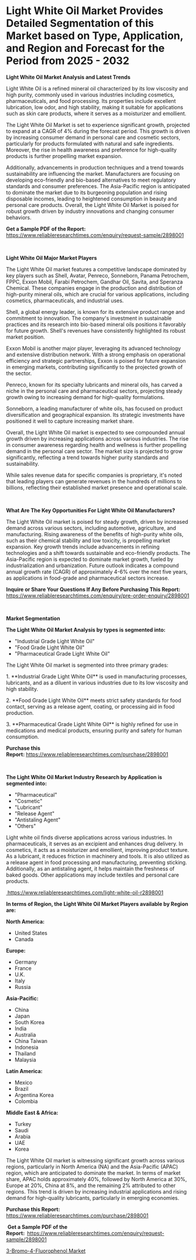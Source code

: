 <p><h1>Light White Oil Market Provides Detailed Segmentation of this Market based on Type, Application, and Region and Forecast for the Period from 2025 - 2032</h1></p><p><strong>Light White Oil Market Analysis and Latest Trends</strong></p>
<p><p>Light White Oil is a refined mineral oil characterized by its low viscosity and high purity, commonly used in various industries including cosmetics, pharmaceuticals, and food processing. Its properties include excellent lubrication, low odor, and high stability, making it suitable for applications such as skin care products, where it serves as a moisturizer and emollient.</p><p>The Light White Oil Market is set to experience significant growth, projected to expand at a CAGR of 4% during the forecast period. This growth is driven by increasing consumer demand in personal care and cosmetic sectors, particularly for products formulated with natural and safe ingredients. Moreover, the rise in health awareness and preference for high-quality products is further propelling market expansion.</p><p>Additionally, advancements in production techniques and a trend towards sustainability are influencing the market. Manufacturers are focusing on developing eco-friendly and bio-based alternatives to meet regulatory standards and consumer preferences. The Asia-Pacific region is anticipated to dominate the market due to its burgeoning population and rising disposable incomes, leading to heightened consumption in beauty and personal care products. Overall, the Light White Oil Market is poised for robust growth driven by industry innovations and changing consumer behaviors.</p></p>
<p><strong>Get a Sample PDF of the Report:&nbsp;</strong> <a href="https://www.reliableresearchtimes.com/enquiry/request-sample/2898001?utm_campaign=3056&utm_medium=2&utm_source=Github&utm_content=ia&utm_term=15032025&utm_id=light-white-oil">https://www.reliableresearchtimes.com/enquiry/request-sample/2898001</a></p>
<p>&nbsp;</p>
<p><strong>Light White Oil Major Market Players</strong></p>
<p><p>The Light White Oil market features a competitive landscape dominated by key players such as Shell, Avatar, Penreco, Sonneborn, Panama Petrochem, FPPC, Exxon Mobil, Farabi Petrochem, Gandhar Oil, Savita, and Speranza Chemical. These companies engage in the production and distribution of high-purity mineral oils, which are crucial for various applications, including cosmetics, pharmaceuticals, and industrial uses.</p><p>Shell, a global energy leader, is known for its extensive product range and commitment to innovation. The company's investment in sustainable practices and its research into bio-based mineral oils positions it favorably for future growth. Shell's revenues have consistently highlighted its robust market position.</p><p>Exxon Mobil is another major player, leveraging its advanced technology and extensive distribution network. With a strong emphasis on operational efficiency and strategic partnerships, Exxon is poised for future expansion in emerging markets, contributing significantly to the projected growth of the sector.</p><p>Penreco, known for its specialty lubricants and mineral oils, has carved a niche in the personal care and pharmaceutical sectors, projecting steady growth owing to increasing demand for high-quality formulations.</p><p>Sonneborn, a leading manufacturer of white oils, has focused on product diversification and geographical expansion. Its strategic investments have positioned it well to capture increasing market share.</p><p>Overall, the Light White Oil market is expected to see compounded annual growth driven by increasing applications across various industries. The rise in consumer awareness regarding health and wellness is further propelling demand in the personal care sector. The market size is projected to grow significantly, reflecting a trend towards higher purity standards and sustainability.</p><p>While sales revenue data for specific companies is proprietary, it's noted that leading players can generate revenues in the hundreds of millions to billions, reflecting their established market presence and operational scale.</p></p>
<p>&nbsp;</p>
<p><strong>What Are The Key Opportunities For Light White Oil Manufacturers?</strong></p>
<p><p>The Light White Oil market is poised for steady growth, driven by increased demand across various sectors, including automotive, agriculture, and manufacturing. Rising awareness of the benefits of high-purity white oils, such as their chemical stability and low toxicity, is propelling market expansion. Key growth trends include advancements in refining technologies and a shift towards sustainable and eco-friendly products. The Asia-Pacific region is expected to dominate market growth, fueled by industrialization and urbanization. Future outlook indicates a compound annual growth rate (CAGR) of approximately 4-6% over the next five years, as applications in food-grade and pharmaceutical sectors increase.</p></p>
<p><strong>Inquire or Share Your Questions If Any Before Purchasing This Report:</strong> <a href="https://www.reliableresearchtimes.com/enquiry/pre-order-enquiry/2898001?utm_campaign=3056&utm_medium=2&utm_source=Github&utm_content=ia&utm_term=15032025&utm_id=light-white-oil">https://www.reliableresearchtimes.com/enquiry/pre-order-enquiry/2898001</a></p>
<p>&nbsp;</p>
<p><strong>Market Segmentation</strong></p>
<p><strong>The Light White Oil Market Analysis by types is segmented into:</strong></p>
<p><ul><li>"Industrial Grade Light White Oil"</li><li>"Food Grade Light White Oil"</li><li>"Pharmaceutical Grade Light White Oil"</li></ul></p>
<p><p>The Light White Oil market is segmented into three primary grades: </p><p>1. **Industrial Grade Light White Oil** is used in manufacturing processes, lubricants, and as a diluent in various industries due to its low viscosity and high stability.</p><p>2. **Food Grade Light White Oil** meets strict safety standards for food contact, serving as a release agent, coating, or processing aid in food production.</p><p>3. **Pharmaceutical Grade Light White Oil** is highly refined for use in medications and medical products, ensuring purity and safety for human consumption.</p></p>
<p><strong>Purchase this Report:&nbsp;</strong><a href="https://www.reliableresearchtimes.com/purchase/2898001?utm_campaign=3056&utm_medium=2&utm_source=Github&utm_content=ia&utm_term=15032025&utm_id=light-white-oil">https://www.reliableresearchtimes.com/purchase/2898001</a></p>
<p>&nbsp;</p>
<p><strong>The Light White Oil Market Industry Research by Application is segmented into:</strong></p>
<p><ul><li>"Pharmaceutical"</li><li>"Cosmetic"</li><li>"Lubricant"</li><li>"Release Agent"</li><li>"Antistaling Agent"</li><li>"Others"</li></ul></p>
<p><p>Light white oil finds diverse applications across various industries. In pharmaceuticals, it serves as an excipient and enhances drug delivery. In cosmetics, it acts as a moisturizer and emollient, improving product texture. As a lubricant, it reduces friction in machinery and tools. It is also utilized as a release agent in food processing and manufacturing, preventing sticking. Additionally, as an antistaling agent, it helps maintain the freshness of baked goods. Other applications may include textiles and personal care products.</p></p>
<p><a href="https://www.reliableresearchtimes.com/light-white-oil-r2898001?utm_campaign=3056&utm_medium=2&utm_source=Github&utm_content=ia&utm_term=15032025&utm_id=light-white-oil">&nbsp;https://www.reliableresearchtimes.com/light-white-oil-r2898001</a></p>
<p><strong>In terms of Region, the Light White Oil Market Players available by Region are:</strong></p>
<p>
    <p> <strong> North America: </strong>
        <ul>
            <li>United States</li>
            <li>Canada</li>
        </ul>
        </p> 
    <p> <strong> Europe: </strong>
        <ul>
            <li>Germany</li>
            <li>France</li>
            <li>U.K.</li>
            <li>Italy</li>
            <li>Russia</li>
        </ul>
        </p> 
    <p> <strong> Asia-Pacific: </strong>
        <ul>
            <li>China</li>
            <li>Japan</li>
            <li>South Korea</li>
            <li>India</li>
            <li>Australia</li>
            <li>China Taiwan</li>
            <li>Indonesia</li>
            <li>Thailand</li>
            <li>Malaysia</li>
        </ul>
        </p> 
    <p> <strong> Latin America: </strong>
        <ul>
            <li>Mexico</li>
            <li>Brazil</li>
            <li>Argentina Korea</li>
            <li>Colombia</li>
        </ul>
        </p> 
    <p> <strong> Middle East & Africa: </strong>
        <ul>
            <li>Turkey</li>
            <li>Saudi</li>
            <li>Arabia</li>
            <li>UAE</li>
            <li>Korea</li>
        </ul>
    </p>
    </p>
<p><p>The Light White Oil market is witnessing significant growth across various regions, particularly in North America (NA) and the Asia-Pacific (APAC) region, which are anticipated to dominate the market. In terms of market share, APAC holds approximately 40%, followed by North America at 30%, Europe at 20%, China at 8%, and the remaining 2% attributed to other regions. This trend is driven by increasing industrial applications and rising demand for high-quality lubricants, particularly in emerging economies.</p></p>
<p><strong>Purchase this Report: </strong><a href="https://www.reliableresearchtimes.com/purchase/2898001?utm_campaign=3056&utm_medium=2&utm_source=Github&utm_content=ia&utm_term=15032025&utm_id=light-white-oil">https://www.reliableresearchtimes.com/purchase/2898001</a></p>
<p>&nbsp;<strong>Get a Sample PDF of the Report:&nbsp;&nbsp;</strong><a href="https://www.reliableresearchtimes.com/enquiry/request-sample/2898001?utm_campaign=3056&utm_medium=2&utm_source=Github&utm_content=ia&utm_term=15032025&utm_id=light-white-oil">https://www.reliableresearchtimes.com/enquiry/request-sample/2898001</a></p>
<p><strong></strong></p>
<p><p><a href="https://github.com/voetzeszuh/Market-Research-Report-List-1/blob/main/3-bromo-4-fluorophenol-market.md?utm_campaign=3056&utm_medium=2&utm_source=Github&utm_content=ia&utm_term=15032025&utm_id=light-white-oil">3-Bromo-4-Fluorophenol Market</a></p></p>